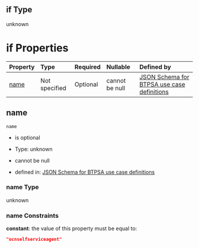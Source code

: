 ## if Type

unknown

# if Properties

| Property      | Type          | Required | Nullable       | Defined by                                                                                                                                                                                                        |
| :------------ | :------------ | :------- | :------------- | :---------------------------------------------------------------------------------------------------------------------------------------------------------------------------------------------------------------- |
| [name](#name) | Not specified | Optional | cannot be null | [JSON Schema for BTPSA use case definitions](btpsa-usecase-properties-services-items-allof-2-then-allof-35-if-properties-name.md "undefined#/properties/services/items/allOf/2/then/allOf/35/if/properties/name") |

## name



`name`

*   is optional

*   Type: unknown

*   cannot be null

*   defined in: [JSON Schema for BTPSA use case definitions](btpsa-usecase-properties-services-items-allof-2-then-allof-35-if-properties-name.md "undefined#/properties/services/items/allOf/2/then/allOf/35/if/properties/name")

### name Type

unknown

### name Constraints

**constant**: the value of this property must be equal to:

```json
"ocnselfserviceagent"
```
